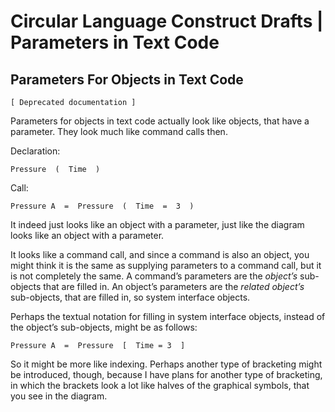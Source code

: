 ﻿Circular Language Construct Drafts | Parameters in Text Code
============================================================

Parameters For Objects in Text Code
-----------------------------------

`[ Deprecated documentation ]`

Parameters for objects in text code actually look like objects, that have a parameter. They look much like command calls then.

Declaration:

```
Pressure  (  Time  )
```

Call:

```
Pressure A  =  Pressure  (  Time  =  3  )
```

It indeed just looks like an object with a parameter, just like the diagram looks like an object with a parameter.

It looks like a command call, and since a command is also an object, you might think it is the same as supplying parameters to a command call, but it is not completely the same. A command’s parameters are the *object’s* sub-objects that are filled in. An object’s parameters are the *related object’s* sub-objects, that are filled in, so system interface objects.

Perhaps the textual notation for filling in system interface objects, instead of the object’s sub-objects, might be as follows:

```
Pressure A  =  Pressure  [  Time = 3  ]
```

So it might be more like indexing. Perhaps another type of bracketing might be introduced, though, because I have plans for another type of bracketing, in which the brackets look a lot like halves of the graphical symbols, that you see in the diagram.